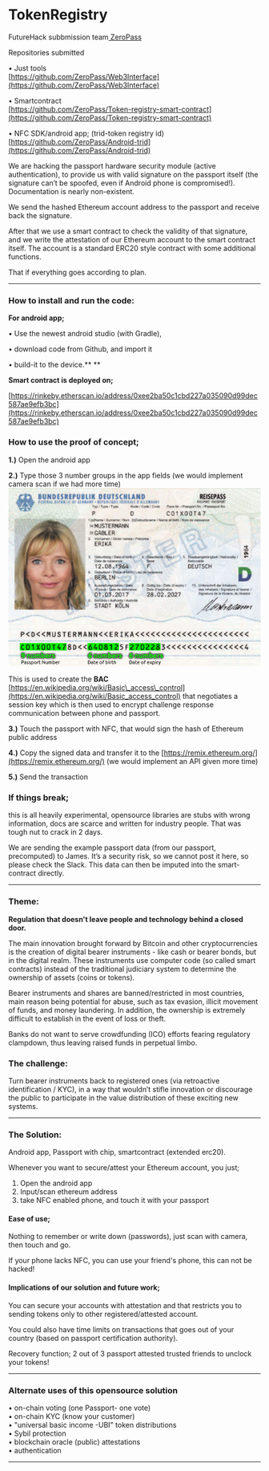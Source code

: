# TokenRegistry

FutureHack subbmission team[ ZeroPass](https://www.zeropass.io/)

Repositories submitted

• Just tools   
[https://github.com/ZeroPass/Web3Interface](https://github.com/ZeroPass/Web3Interface)

• Smartcontract  
[https://github.com/ZeroPass/Token-registry-smart-contract](https://github.com/ZeroPass/Token-registry-smart-contract)

• NFC SDK/android app; \(trid-token registry id\)  
[https://github.com/ZeroPass/Android-trid](https://github.com/ZeroPass/Android-trid)

We are hacking the passport hardware security module \(active authentication\), to provide us with valid signature on the passport itself \(the signature can’t be spoofed, even if Android phone is compromised!\).  
Documentation is nearly non-existent.

We send the hashed Ethereum account address to the passport and receive back the signature.

After that we use a smart contract to check the validity of that signature, and we write the attestation of our Ethereum account to the smart contract itself. The account is a standard ERC20 style contract with some additional functions.

That if everything goes according to plan.

---

### How to install and run the code:

**For android app;**

• Use the newest android studio \(with Gradle\),

• download code from Github, and import it

• build-it to the device.** **

**Smart contract is deployed on;**

[https://rinkeby.etherscan.io/address/0xee2ba50c1cbd227a035090d99dec587ae9efb3bc](https://rinkeby.etherscan.io/address/0xee2ba50c1cbd227a035090d99dec587ae9efb3bc)

### How to use the proof of concept;

**1.\)** Open the android app

**2.\)** Type those 3 number groups in the app fields  \(we would implement camera scan if we had more time\)![](/assets/import.png)

This is used to create the **BAC**  [https://en.wikipedia.org/wiki/Basic\_access\_control](https://en.wikipedia.org/wiki/Basic_access_control) that negotiates a session key which is then used to encrypt challenge response communication between phone and passport.

**3.\)** Touch the passport with NFC, that would sign the hash of Ethereum public address

**4.\)** Copy the signed data and transfer it to the [https://remix.ethereum.org/](https://remix.ethereum.org/) \(we would implement an API given more time\)

**5.\)** Send the transaction

### If things break;

this is all heavily experimental, opensource libraries are stubs with wrong information, docs are scarce and written for industry people. That was tough nut to crack in 2 days.

We are sending the example passport data \(from our passport, precomputed\) to James. It’s a security risk, so we cannot post it here, so please check the Slack. This data can then be imputed into the smart-contract directly.

---

### Theme:

**Regulation that doesn't leave people and technology behind a closed door.**

The main innovation brought forward by Bitcoin and other cryptocurrencies is the creation of digital bearer instruments - like cash or bearer bonds, but in the digital realm. These instruments use computer code \(so called smart contracts\) instead of the traditional judiciary system to determine the ownership of assets \(coins or tokens\).

Bearer instruments and shares are banned/restricted in most countries, main reason being potential for abuse, such as tax evasion, illicit movement of funds, and money laundering. In addition, the ownership is extremely difficult to establish in the event of loss or theft.

Banks do not want to serve crowdfunding \(ICO\) efforts fearing regulatory clampdown, thus leaving raised funds in perpetual limbo.

### The challenge:

Turn bearer instruments back to registered ones \(via retroactive identification / KYC\), in a way that wouldn’t stifle innovation or discourage the public to participate in the value distribution of these exciting new systems.

---

### The Solution:

Android app, Passport with chip, smartcontract \(extended erc20\).

Whenever you want to secure/attest your Ethereum account, you just;

1. Open the android app
2. Input/scan ethereum address
3. take NFC enabled phone, and touch it with your passport

#### Ease of use;

Nothing to remember or write down \(passwords\), just scan with camera, then touch and go.

If your phone lacks NFC, you can use your friend's phone, this can not be hacked!

#### Implications of our solution and future work;

You can secure your accounts with attestation and that restricts you to sending tokens only to other registered/attested account.

You could also have time limits on transactions that goes out of your country \(based on passport certification authority\).

Recovery function; 2 out of 3 passport attested trusted friends to unclock your tokens!

---

### Alternate uses of this opensource solution

• on-chain voting \(one Passport- one vote\)  
• on-chain KYC \(know your customer\)  
• "universal basic income -UBI" token distributions  
• Sybil protection  
• blockchain oracle \(public\) attestations  
• authentication

---



